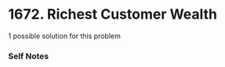 # 1672. Richest Customer Wealth

1 possible solution for this problem  

### Self Notes


```

```

